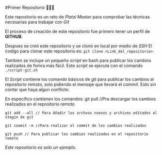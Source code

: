 #Primer Repositorio 👨🏽‍💻

Este repositorio es un reto de *Platzi Master* para comprobar las técnicas necesarias para trabajar con *Git*

El proceso de creación de este repositorio fue primero tener un perfil de **GITHUB**.

Despues se creó este repositorio y se clonó en local por medio de *SSH*
El codigo para clonar este repositorio es:
    `git clone <Link_del_repositorio>`

Tambien se incluye un pequeño *script* en bash para publicar los cambios realizados de fomra más fácil. Este *script* se ejecuta con el comando 
`./script-git.sh`

El *Script* contiene los comando básicos de *git* para publicar los cambios al repositorio remoto, solo pidiendo el mensaje que llevará el *commit*. Esto sin contar que haya algun conflicto.

En específico contienen los comandos:
    git pull //Pra descargar los cambios realizados en el repositorio remoto
    
    git add --all // Para Añadir los archvos nuevos y archivos editados al stagin de git
    
    git coomit -m //Para realizar el commit de los cambios realizados
    
    git push // Para publicar los cambios realizados en el repositorio remoto


*Este repostiorio es solo un ejemplo.*
